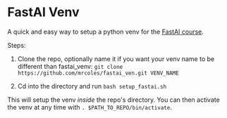 
FastAI Venv
===========

A quick and easy way to setup a python venv for the [FastAI course](http://fast.ai).

Steps:

1. Clone the repo, optionally name it if you want your venv name to be different than fastai_venv: `git clone https://github.com/mrcoles/fastai_ven.git VENV_NAME`

2. Cd into the directory and run `bash setup_fastai.sh`

This will setup the venv *inside* the repo's directory. You can then activate the venv at any time with `. $PATH_TO_REPO/bin/activate`.
